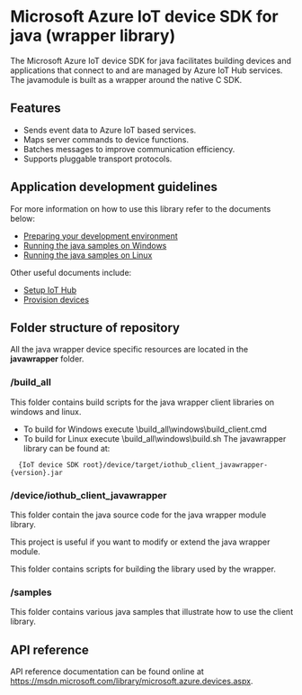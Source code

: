 # Microsoft Azure IoT device SDK for java (wrapper library)

The Microsoft Azure IoT device SDK for java facilitates building devices and applications that connect to and are managed by Azure IoT Hub services.
The javamodule is built as a wrapper around the native C SDK.

## Features

 * Sends event data to Azure IoT based services.
 * Maps server commands to device functions.
 * Batches messages to improve communication efficiency.
 * Supports pluggable transport protocols.

## Application development guidelines
For more information on how to use this library refer to the documents below:
- [Preparing your development environment](doc/get_started/javawrapper-devbox-setup.md)
- [Running the java samples on Windows](doc/get_started/javawrapper-run-sample-on-windows.md)
- [Running the java samples on Linux](doc/get_started/javawrapper-run-sample-on-linux.md)


Other useful documents include:
- [Setup IoT Hub](doc/setup_iothub.md)
- [Provision devices](doc/manage_iot_hub.md)

## Folder structure of repository

All the java wrapper device specific resources are located in the **javawrapper** folder.

### /build_all

This folder contains build scripts for the java wrapper client libraries on windows and linux.
 * To build for Windows execute \build_all\windows\build_client.cmd 
 * To build for Linux execute \build_all\windows\build.sh
The javawrapper library can be found at:

```
  {IoT device SDK root}/device/target/iothub_client_javawrapper-{version}.jar

  ```

### /device/iothub_client_javawrapper

This folder contain the java source code for the java wrapper module library.

This project is useful if you want to modify or extend the java wrapper module.

This folder contains scripts for building the library used by the wrapper.

### /samples

This folder contains various java samples that illustrate how to use the client library.

## API reference

API reference documentation can be found online at https://msdn.microsoft.com/library/microsoft.azure.devices.aspx.

